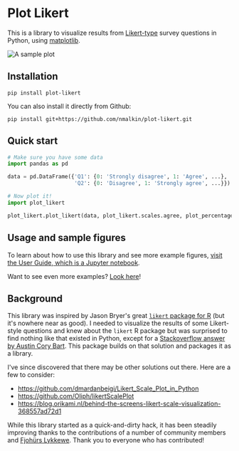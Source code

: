 Plot Likert
===========
This is a library to visualize results from [Likert-type](https://en.wikipedia.org/wiki/Likert_scale) survey questions in Python, using [matplotlib](https://matplotlib.org/).

![A sample plot](docs/sample_plot.png)



Installation
------------

```shell
pip install plot-likert
```

You can also install it directly from Github:

```shell
pip install git+https://github.com/nmalkin/plot-likert.git
```


Quick start
-----------
```python
# Make sure you have some data
import pandas as pd

data = pd.DataFrame({'Q1': {0: 'Strongly disagree', 1: 'Agree', ...},
                     'Q2': {0: 'Disagree', 1: 'Strongly agree', ...}})

# Now plot it!
import plot_likert

plot_likert.plot_likert(data, plot_likert.scales.agree, plot_percentage=True);
```


Usage and sample figures
------------------------

To learn about how to use this library and see more example figures,
[visit the User Guide, which is a Jupyter notebook](docs/guide.ipynb).

Want to see even more examples? [Look here](docs/lots_of_random_figures.ipynb)!

Background
----------

This library was inspired by Jason Bryer's great [`likert` package for R](https://cran.r-project.org/web/packages/likert/) (but it's nowhere near as good).
I needed to visualize the results of some Likert-style questions and knew about the `likert` R package but was surprised to find nothing like that existed in Python, except for a [Stackoverflow answer by Austin Cory Bart](https://stackoverflow.com/a/41384812). This package builds on that solution and packages it as a library.

I've since discovered that there may be other solutions out there.
Here are a few to consider:
- https://github.com/dmardanbeigi/Likert_Scale_Plot_in_Python
- https://github.com/Oliph/likertScalePlot
- https://blog.orikami.nl/behind-the-screens-likert-scale-visualization-368557ad72d1

While this library started as a quick-and-dirty hack,
it has been steadily improving thanks to the contributions of a number of community members and [Fjohürs Lykkewe](https://www.youtube.com/watch?v=ef7cTuVUiWs).
Thank you to everyone who has contributed!
